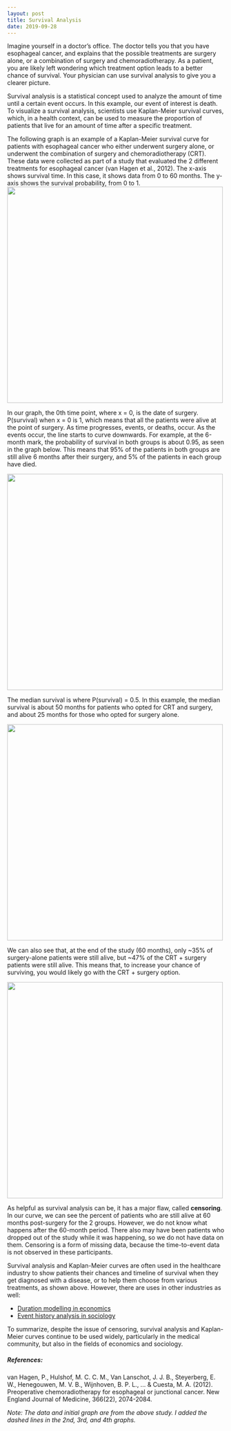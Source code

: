 ```yaml
---
layout: post
title: Survival Analysis
date: 2019-09-28
---
```


Imagine yourself in a doctor’s office. The doctor tells you that you have esophageal cancer, and explains that the possible treatments are surgery alone, or a combination of surgery and chemoradiotherapy. As a patient, you are likely left wondering which treatment option leads to a better chance of survival. Your physician can use survival analysis to give you a clearer picture. 


Survival analysis is a statistical concept used to analyze the amount of time until a certain event occurs. In this example, our event of interest is death.  To visualize a survival analysis, scientists use Kaplan-Meier survival curves, which, in a health context, can be used to measure the proportion of patients that live for an amount of time after a specific treatment. 


The following graph is an example of a Kaplan-Meier survival curve for patients with esophageal cancer who either underwent surgery alone, or underwent the combination of surgery and chemoradiotherapy (CRT). These data were collected as part of a study that evaluated the 2 different treatments for esophageal cancer (van Hagen et al., 2012). The x-axis shows survival time. In this case, it shows data from 0 to 60 months. The y-axis shows the survival probability, from 0 to 1. <br/>
<img src="KMcurve.PNG" width="500"/><br/>


In our graph, the 0th time point, where x = 0, is the date of surgery. P(survival) when x = 0 is 1, which means that all the patients were alive at the point of surgery.
As time progresses, events, or deaths, occur. As the events occur, the line starts to curve downwards. For example, at the 6-month mark, the probability of survival in both groups is about 0.95, as seen in the graph below. This means that 95% of the patients in both groups are still alive 6 months after their surgery, and 5% of the patients in each group have died. <br/>

<img src="initialKM.PNG" width="500"/><br/>


The median survival is where P(survival) = 0.5. In this example, the median survival is about 50 months for patients who opted for CRT and surgery, and about 25 months for those who opted for surgery alone. <br/>

<img src="medianKM.PNG" width="500"/><br/>


We can also see that, at the end of the study (60 months), only ~35% of surgery-alone patients were still alive, but ~47% of the CRT + surgery patients were still alive.
This means that, to increase your chance of surviving, you would likely go with the CRT + surgery option.<br/>

<img src="finalKM.PNG" width="500"/><br/>

As helpful as survival analysis can be, it has a major flaw, called **censoring**. In our curve, we can see the percent of patients who are still alive at 60 months post-surgery for the 2 groups. However, we do not know what happens after the 60-month period. There also may have been patients who dropped out of the study while it was happening, so we do not have data on them. Censoring is a form of missing data, because the time-to-event data is not observed in these participants. 


Survival analysis and Kaplan-Meier curves are often used in the healthcare industry to show patients their chances and timeline of survival when they get diagnosed with a disease, or to help them choose from various treatments, as shown above. However, there are uses in other industries as well: 
- [Duration modelling in economics](http://www.econ.uiuc.edu/~roger/courses/508/old/2012/L22.pdf)
- [Event history analysis in sociology](https://spia.uga.edu/faculty_pages/rbakker/pols8501/OxfordOneNotes.pdf)

To summarize, despite the issue of censoring, survival analysis and Kaplan-Meier curves continue to be used widely, particularly in the medical community, but also in the fields of economics and sociology. 

##### References:
van Hagen, P., Hulshof, M. C. C. M., Van Lanschot, J. J. B., Steyerberg, E. W., Henegouwen, M. V. B., Wijnhoven, B. P. L., ... & Cuesta, M. A. (2012). Preoperative chemoradiotherapy for esophageal or junctional cancer. New England Journal of Medicine, 366(22), 2074-2084.

*Note: The data and initial graph are from the above study. I added the dashed lines in the 2nd, 3rd, and 4th graphs.*
